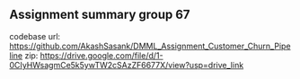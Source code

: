 ## Assignment summary group 67

codebase url: https://github.com/AkashSasank/DMML_Assignment_Customer_Churn_Pipeline
zip: https://drive.google.com/file/d/1-0CIyHWsagmCe5k5ywTW2cSAzZF6677X/view?usp=drive_link